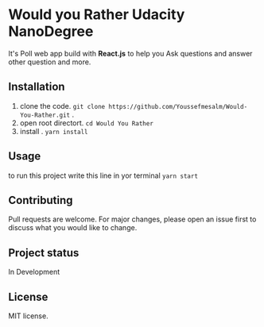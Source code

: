 # Would you Rather Udacity NanoDegree

 It's Poll web app build with **React.js** to help you Ask questions and answer other question and more.

## Installation
1. clone the code.
`git clone https://github.com/Youssefmesalm/Would-You-Rather.git` .
2. open root directort.
`cd Would You Rather `
3. install .
`yarn install`


## Usage

to run this project write this line in yor terminal
`yarn start`

## Contributing

Pull requests are welcome. For major changes, please open an issue first to discuss what you would like to change.

## Project status

In Development

## License
MIT license.
